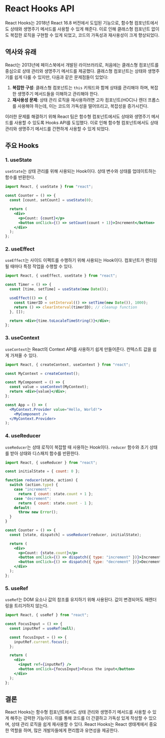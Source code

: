 # React Hooks API

React Hooks는 2018년 React 16.8 버전에서 도입된 기능으로, 함수형 컴포넌트에서도 상태와 생명주기 메서드를 사용할 수 있게 해준다. 이로 인해 클래스형 컴포넌트 없이도 복잡한 로직을 구현할 수 있게 되었고, 코드의 가독성과 재사용성이 크게 향상되었다.

## 역사와 유래

React는 2013년에 페이스북에서 개발된 라이브러리로, 처음에는 클래스형 컴포넌트를 중심으로 상태 관리와 생명주기 메서드를 제공했다. 클래스형 컴포넌트는 상태와 생명주기를 쉽게 다룰 수 있지만, 다음과 같은 문제점들이 있었다:

1. **복잡한 구성**: 클래스형 컴포넌트는 `this` 키워드와 함께 상태를 관리해야 하며, 복잡한 생명주기 메서드들을 이해하고 관리해야 한다.
2. **재사용성 문제**: 상태 관리 로직을 재사용하려면 고차 컴포넌트(HOC)나 렌더 프롭스를 사용해야 하는데, 이는 코드의 가독성을 떨어뜨리고, 복잡성을 증가시킨다.

이러한 문제를 해결하기 위해 React 팀은 함수형 컴포넌트에서도 상태와 생명주기 메서드를 사용할 수 있도록 Hooks API를 도입했다. 이로 인해 함수형 컴포넌트에서도 상태 관리와 생명주기 메서드를 간편하게 사용할 수 있게 되었다.

## 주요 Hooks

### 1. useState

`useState`는 상태 관리를 위해 사용되는 Hook이다. 상태 변수와 상태를 업데이트하는 함수를 반환한다.

```jsx
import React, { useState } from "react";

const Counter = () => {
  const [count, setCount] = useState(0);

  return (
    <div>
      <p>Count: {count}</p>
      <button onClick={() => setCount(count + 1)}>Increment</button>
    </div>
  );
};
```

### 2. useEffect

`useEffect`는 사이드 이펙트를 수행하기 위해 사용되는 Hook이다. 컴포넌트가 렌더링될 때마다 특정 작업을 수행할 수 있다.

```jsx
import React, { useEffect, useState } from "react";

const Timer = () => {
  const [time, setTime] = useState(new Date());

  useEffect(() => {
    const timerID = setInterval(() => setTime(new Date()), 1000);
    return () => clearInterval(timerID); // cleanup function
  }, []);

  return <div>{time.toLocaleTimeString()}</div>;
};
```

### 3. useContext

`useContext`는 React의 Context API를 사용하기 쉽게 만들어준다. 컨텍스트 값을 쉽게 가져올 수 있다.

```jsx
import React, { createContext, useContext } from "react";

const MyContext = createContext();

const MyComponent = () => {
  const value = useContext(MyContext);
  return <div>{value}</div>;
};

const App = () => (
  <MyContext.Provider value="Hello, World!">
    <MyComponent />
  </MyContext.Provider>
);
```

### 4. useReducer

`useReducer`는 상태 로직이 복잡할 때 사용하는 Hook이다. `reducer` 함수와 초기 상태를 받아 상태와 디스패치 함수를 반환한다.

```jsx
import React, { useReducer } from "react";

const initialState = { count: 0 };

function reducer(state, action) {
  switch (action.type) {
    case "increment":
      return { count: state.count + 1 };
    case "decrement":
      return { count: state.count - 1 };
    default:
      throw new Error();
  }
}

const Counter = () => {
  const [state, dispatch] = useReducer(reducer, initialState);

  return (
    <div>
      <p>Count: {state.count}</p>
      <button onClick={() => dispatch({ type: "increment" })}>Increment</button>
      <button onClick={() => dispatch({ type: "decrement" })}>Decrement</button>
    </div>
  );
};
```

### 5. useRef

`useRef`는 DOM 요소나 값의 참조를 유지하기 위해 사용된다. 값이 변경되어도 재렌더링을 트리거하지 않는다.

```jsx
import React, { useRef } from "react";

const FocusInput = () => {
  const inputRef = useRef(null);

  const focusInput = () => {
    inputRef.current.focus();
  };

  return (
    <div>
      <input ref={inputRef} />
      <button onClick={focusInput}>Focus the input</button>
    </div>
  );
};
```

## 결론

React Hooks는 함수형 컴포넌트에서도 상태 관리와 생명주기 메서드를 사용할 수 있게 해주는 강력한 기능이다. 이를 통해 코드를 더 간결하고 가독성 있게 작성할 수 있으며, 상태 관리 로직을 쉽게 재사용할 수 있다. React Hooks는 React 생태계에서 중요한 역할을 하며, 많은 개발자들에게 편리함과 유연성을 제공한다.
